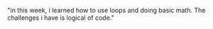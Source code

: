 
"in this week, i learned how to use loops and doing basic math. The challenges i have is logical of code."